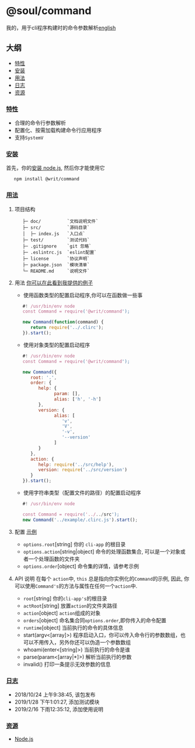 # @soul/command

我的，用于cli程序构建时的命令参数解析[english](../readme.md)

## 大纲

* [特性](#features)
* [安装](#install)
* [用法](#usage)
* [日志](#changelog)
* [资源](#resources)

### [特性](#features)

* 合理的命令行参数解析
* 配置化、按需加载构建命令行应用程序
* 支持`SystemV`

### [安装](#install)

首先，你的[安装 node.js](https://github.com/tianlugang/docs/blob/master/en/installNodeJS.MD), 然后你才能使用它

```sh
   npm install @writ/command
```

### [用法](#usage)

1. 项目结构

   ```text
      ├─ doc/          `文档说明文件`
      ├─ src/          `源码目录`
      │  ├─ index.js   `入口点`
      ├─ test/         `测试代码`
      ├─ .gitignore    `git 忽略`
      ├─ .eslintrc.js  `eslint配置`
      ├─ license       `协议声明`
      ├─ package.json  `模块清单`
      └─ README.md     `说明文件`
   ```

2. 用法
   [你可以在此看到我提供的例子](./example)
   * 使用函数类型的配置启动程序,你可以在函数做一些事

   ```javascript
      #! /usr/bin/env node
      const Command = require('@writ/command');

      new Command(function(command) {
         return require('../.clirc');
      }).start();
   ```

   * 使用对象类型的配置启动程序

   ```javascript
      #! /usr/bin/env node
      const Command = require('@writ/command');

      new Command({
         root: '.',
         order: {
            help: {
                  param: [],
                  alias: ['h', '-h']
            },
            version: {
                  alias: [
                     'v',
                     'V',
                     '-v',
                     '--version'
                  ]
            }
         },
         action: {
            help: require('../src/help'),
            version: require('../src/version')
         }
      }).start();
   ```

   * 使用字符串类型（配置文件的路径）的配置启动程序

   ```javascript
      #! /usr/bin/env node

      const Command = require('../../src');
      new Command('../example/.clirc.js').start();
   ```

3. 配置 [示例](./example/.clirc.js)

   * `options.root`[string] 你的 `cli-app` 的根目录
   * `options.action`[string|object] 命令的处理函数集合, 可以是一个对象或者一个处理函数的文件夹
   * `options.order`[object] 命令集的详情，请参考示例

4. API 说明
   在每个 `action`中, `this` 总是指向你实例化的`Command`的示例, 因此, 你可以使用`Command's`的方法与属性在任何一个`action`中.

   * `root`[string] 你的`cli-app's`的根目录
   * `actRoot`[string] 放置`action`的文件夹路径
   * `action`[object] `action`组成的对象
   * `orders`[object] 命名集合同`options.order`,即你传入的命令配置
   * `runtime`[object] 当前执行的命令的具体信息
   * start(argv<[array]>) 程序启动入口，你可以传入命令行的参数数组，也可以不用传入，另外你还可以伪造一个参数数组
   * whoami(enter<[string]>) 当前执行的命令是谁
   * parse(param<[array|*]>) 解析当前执行的参数
   * invalid() 打印一条提示无效参数的信息

### [日志](#changelog)

* 2018/10/24 上午9:38:45, 该包发布
* 2019/1/28 下午1:01:27, 添加测试模块
* 2019/2/16 下雨12:35:12, 添加使用说明

### [资源](#resources)

* [Node.js](https://nodejs.org/en/)